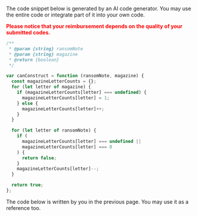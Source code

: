 The code snippet below is generated by an AI code generator. You may use the entire code or integrate part of it into your own code. 



 <span style="color: red;">**Please notice that your reimbursement depends on the quality of your submitted codes.**</span> 

```javascript
/**
 * @param {string} ransomNote
 * @param {string} magazine
 * @return {boolean}
 */

var canConstruct = function (ransomNote, magazine) {
  const magazineLetterCounts = {};
  for (let letter of magazine) {
    if (magazineLetterCounts[letter] === undefined) {
      magazineLetterCounts[letter] = 1;
    } else {
      magazineLetterCounts[letter]++;
    }
  }

  for (let letter of ransomNote) {
    if (
      magazineLetterCounts[letter] === undefined ||
      magazineLetterCounts[letter] === 0
    ) {
      return false;
    }
    magazineLetterCounts[letter]--;
  }

  return true;
};
```

The code below is written by you in the previous page. You may use it as a reference too. 